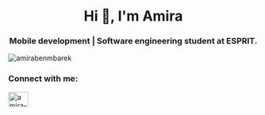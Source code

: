 <h1 align="center">Hi 👋, I'm Amira</h1>
<h3 align="center">Mobile development | Software engineering student at ESPRIT.</h3>

<p align="left"> <img src="https://komarev.com/ghpvc/?username=amirabenmbarek&label=Profile%20views&color=0e75b6&style=flat" alt="amirabenmbarek" /> </p>

<h3 align="left">Connect with me:</h3>
<p align="left">
<a href="https://linkedin.com/in/amira-ben-mbarek" target="blank"><img align="center" src="https://raw.githubusercontent.com/rahuldkjain/github-profile-readme-generator/master/src/images/icons/Social/linked-in-alt.svg" alt="amira-ben-mbarek" height="30" width="40" /></a>
</p>
